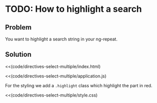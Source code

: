# TODO: How to highlight a search

## Problem

You want to highlight a search string in your ng-repeat.


## Solution


 <<(code/directives-select-multiple/index.html)

 <<(code/directives-select-multiple/application.js)



For the styling we add a `.highlight` class which highlight the part in red.

 <<(code/directives-select-multiple/style.css)

